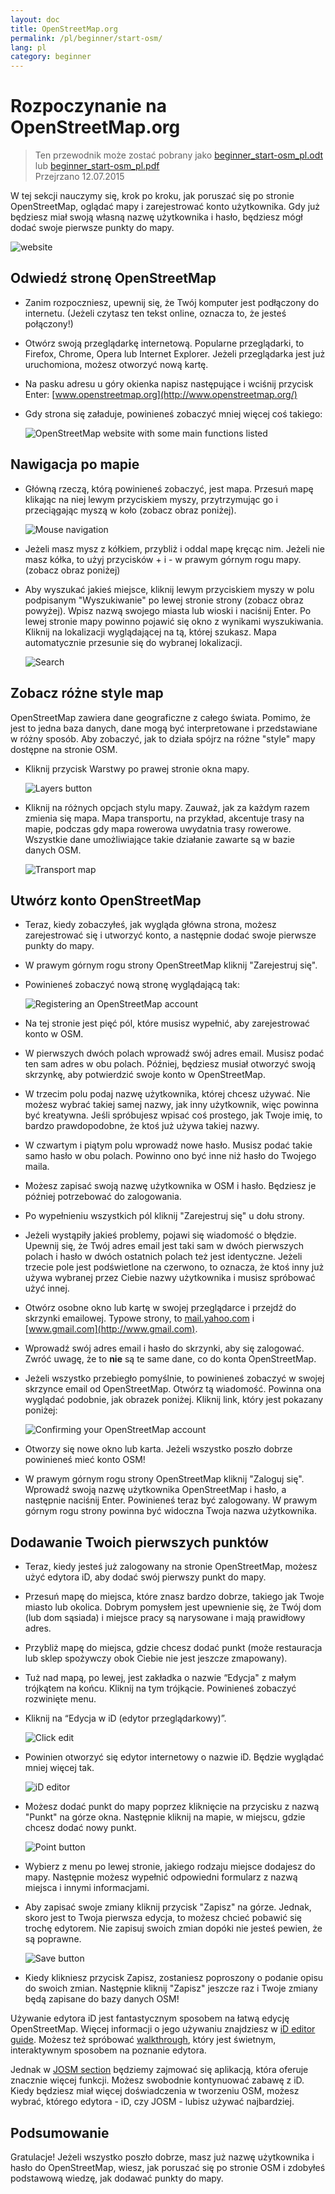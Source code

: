 ```yaml
---
layout: doc
title: OpenStreetMap.org
permalink: /pl/beginner/start-osm/
lang: pl
category: beginner
---
```


Rozpoczynanie na OpenStreetMap.org
====================================

> Ten przewodnik może zostać pobrany jako [beginner_start-osm_pl.odt](/files/beginner_start-osm_pl.odt) lub [beginner_start-osm_pl.pdf](/files/beginner_start-osm_pl.pdf)  
> Przejrzano 12.07.2015  

W tej sekcji nauczymy się, krok po kroku, jak poruszać się po stronie OpenStreetMap, oglądać mapy i zarejestrować konto użytkownika. Gdy już będziesz miał swoją własną nazwę użytkownika i hasło, będziesz mógł dodać swoje pierwsze punkty do mapy.

![website][]

Odwiedź stronę OpenStreetMap
-------------------------------

-   Zanim rozpoczniesz, upewnij się, że Twój komputer jest podłączony do internetu.  (Jeżeli czytasz ten tekst online, oznacza to, że jesteś połączony!)
-   Otwórz swoją przeglądarkę internetową. Popularne przeglądarki, to Firefox, Chrome, Opera lub Internet Explorer. Jeżeli przeglądarka jest już uruchomiona, możesz otworzyć nową kartę.
-   Na pasku adresu u góry okienka napisz następujące i wciśnij przycisk Enter:
    [www.openstreetmap.org](http://www.openstreetmap.org/)
-   Gdy strona się załaduje, powinieneś zobaczyć mniej więcej coś takiego:

    ![OpenStreetMap website with some main functions listed][]

Nawigacja po mapie
----------------

-   Główną rzeczą, którą powinieneś zobaczyć, jest mapa. Przesuń mapę klikając na niej lewym przyciskiem myszy, przytrzymując go i przeciągając myszą w koło (zobacz obraz poniżej).

    ![Mouse navigation][]

-   Jeżeli masz mysz z kółkiem, przybliż i oddal mapę kręcąc nim. Jeżeli nie masz kółka, to użyj przycisków + i - w prawym górnym rogu mapy. (zobacz obraz poniżej)
-   Aby wyszukać jakieś miejsce, kliknij lewym przyciskiem myszy w polu podpisanym "Wyszukiwanie" po lewej stronie strony (zobacz obraz powyżej). Wpisz nazwą swojego miasta lub wioski i naciśnij Enter. Po lewej stronie mapy powinno pojawić się okno z wynikami wyszukiwania. Kliknij na lokalizacji wyglądającej na tą, której szukasz. Mapa automatycznie przesunie się do wybranej lokalizacji.

    ![Search][]
   

Zobacz różne style map
------------------------

OpenStreetMap zawiera dane geograficzne z całego świata. Pomimo, że jest to jedna baza danych, dane mogą być interpretowane i przedstawiane w różny sposób. Aby zobaczyć, jak to działa spójrz na różne "style" mapy dostępne na stronie OSM.

-   Kliknij przycisk Warstwy po prawej stronie okna mapy.

    ![Layers button][]

-   Kliknij na różnych opcjach stylu mapy. Zauważ, jak za każdym razem zmienia się mapa. Mapa transportu, na przykład, akcentuje trasy na mapie, podczas gdy mapa rowerowa uwydatnia trasy rowerowe. Wszystkie dane umożliwiające takie działanie zawarte są w bazie danych OSM.

    ![Transport map][]

Utwórz konto OpenStreetMap
-------------------------------

-   Teraz, kiedy zobaczyłeś, jak wygląda główna strona, możesz zarejestrować się i utworzyć konto, a następnie dodać swoje pierwsze punkty do mapy.
-   W prawym górnym rogu strony OpenStreetMap kliknij "Zarejestruj się".
-   Powinieneś zobaczyć nową stronę wyglądającą tak:

    ![Registering an OpenStreetMap account][]

-   Na tej stronie jest pięć pól, które musisz wypełnić, aby zarejestrować konto w OSM.
-   W pierwszych dwóch polach wprowadź swój adres email. Musisz podać ten sam adres w obu polach. Później, będziesz musiał otworzyć swoją skrzynkę, aby potwierdzić swoje konto w OpenStreetMap.
-   W trzecim polu podaj nazwę użytkownika, której chcesz używać. Nie możesz wybrać takiej samej nazwy, jak inny użytkownik, więc powinna być kreatywna. Jeśli spróbujesz wpisać coś prostego, jak Twoje imię, to bardzo prawdopodobne, że ktoś już używa takiej nazwy.
-   W czwartym i piątym polu wprowadź nowe hasło. Musisz podać takie samo hasło w obu polach. Powinno ono być inne niż hasło do Twojego maila.
-   Możesz zapisać swoją nazwę użytkownika w OSM i hasło. Będziesz je później potrzebować do zalogowania.
-   Po wypełnieniu wszystkich pól kliknij "Zarejestruj się" u dołu strony.
-   Jeżeli wystąpiły jakieś problemy, pojawi się wiadomość o błędzie. Upewnij się, że Twój adres email jest taki sam w dwóch pierwszych polach i hasło w dwóch ostatnich polach też jest identyczne. Jeżeli trzecie pole jest podświetlone na czerwono, to oznacza, że ktoś inny już używa wybranej przez Ciebie nazwy użytkownika i musisz spróbować użyć innej.
-   Otwórz osobne okno lub kartę w swojej przeglądarce i przejdź do skrzynki emailowej. Typowe strony, to [mail.yahoo.com](http://mail.yahoo.com) i [www.gmail.com](http://www.gmail.com).
-   Wprowadź swój adres email i hasło do skrzynki, aby się zalogować. Zwróć uwagę, że to __nie__ są te same dane, co do konta OpenStreetMap.
-   Jeżeli wszystko przebiegło pomyślnie, to powinieneś zobaczyć w swojej skrzynce email od OpenStreetMap. Otwórz tą wiadomość. Powinna ona wyglądać podobnie, jak obrazek poniżej. Kliknij link, który jest pokazany poniżej:

    ![Confirming your OpenStreetMap account][]

-   Otworzy się nowe okno lub karta. Jeżeli wszystko poszło dobrze powinieneś mieć konto OSM!
-   W prawym górnym rogu strony OpenStreetMap kliknij "Zaloguj się".  Wprowadź swoją nazwę użytkownika OpenStreetMap i hasło, a następnie naciśnij Enter. Powinieneś teraz być zalogowany. W prawym górnym rogu strony powinna być widoczna Twoja nazwa użytkownika.

Dodawanie Twoich pierwszych punktów
------------------------

-   Teraz, kiedy jesteś już zalogowany na stronie OpenStreetMap, możesz użyć edytora iD, aby dodać swój pierwszy punkt do mapy.
-   Przesuń mapę do miejsca, które znasz bardzo dobrze, takiego jak Twoje miasto lub okolica. Dobrym pomysłem jest upewnienie się, że Twój dom (lub dom sąsiada) i miejsce pracy są narysowane i mają prawidłowy adres. 
-   Przybliż mapę do miejsca, gdzie chcesz dodać punkt (może restauracja lub sklep spożywczy obok Ciebie nie jest jeszcze zmapowany).
-   Tuż nad mapą, po lewej, jest zakładka o nazwie “Edycja" z małym trójkątem na końcu. Kliknij na tym trójkącie. Powinieneś zobaczyć rozwinięte menu.
-   Kliknij na “Edycja w iD (edytor przeglądarkowy)”.

    ![Click edit][]

-   Powinien otworzyć się edytor internetowy o nazwie iD. Będzie wyglądać mniej więcej tak.

    ![iD editor][]

-   Możesz dodać punkt do mapy poprzez kliknięcie na przycisku z nazwą "Punkt" na górze okna. Następnie kliknij na mapie, w miejscu, gdzie chcesz dodać nowy punkt.

    ![Point button][]    

-   Wybierz z menu po lewej stronie, jakiego rodzaju miejsce dodajesz do mapy. Następnie możesz wypełnić odpowiedni formularz z nazwą miejsca i innymi informacjami.
-   Aby zapisać swoje zmiany kliknij przycisk "Zapisz" na górze. Jednak, skoro jest to Twoja pierwsza edycja, to możesz chcieć pobawić się trochę edytorem. Nie zapisuj swoich zmian dopóki nie jesteś pewien, że są poprawne.

    ![Save button][]    

-   Kiedy klikniesz przycisk Zapisz, zostaniesz poproszony o podanie opisu do swoich zmian. Następnie kliknij "Zapisz" jeszcze raz i Twoje zmiany będą zapisane do bazy danych OSM!


Używanie edytora iD jest fantastycznym sposobem na łatwą edycję OpenStreetMap. Więcej informacji o jego używaniu znajdziesz w [iD editor guide](/en/beginner/id-editor/). Możesz też spróbować [walkthrough](http://www.openstreetmap.org/edit?editor=id#walkthrough=true), który jest świetnym, interaktywnym sposobem na poznanie edytora.

Jednak w [JOSM section](/en/josm/) będziemy zajmować się aplikacją, która oferuje znacznie więcej funkcji. Możesz swobodnie kontynuować zabawę z iD. Kiedy będziesz miał więcej doświadczenia w tworzeniu OSM, możesz wybrać, którego edytora - iD, czy JOSM - lubisz używać najbardziej.

Podsumowanie
-------

Gratulacje! Jeżeli wszystko poszło dobrze, masz już nazwę użytkownika i hasło do OpenStreetMap, wiesz, jak poruszać się po stronie OSM i zdobyłeś podstawową wiedzę, jak dodawać punkty do mapy.



[website]: /images/beginner/start-osm_website.png
[OpenStreetMap website with some main functions listed]: /images/beginner/osm-website-main-functions.png
[Mouse navigation]: /images/beginner/mouse-navigation.png
[Search]: /images/beginner/search.png
[Layers button]: /images/beginner/layers.png
[Transport map]: /images/beginner/transport-map.png
[Registering an OpenStreetMap account]: /images/beginner/registering-account.png
[Confirming your OpenStreetMap account]: /images/beginner/confirming-account.png
[Click edit]: /images/beginner/click-edit.png
[iD editor]: /images/beginner/id-editor.png
[Point button]: /images/beginner/point-button.png
[Save button]: /images/beginner/save-button.png